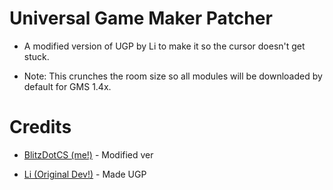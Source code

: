 # Universal Game Maker Patcher

* A modified version of UGP by Li to make it so the cursor doesn't get stuck.

* Note: This crunches the room size so all modules will be downloaded by default for GMS 1.4x.

# Credits

* [BlitzDotCS (me!)](https://twitter.com/blitzdotcs) - Modified ver

* [Li (Original Dev!)](https://silica.codes/Li) - Made UGP
